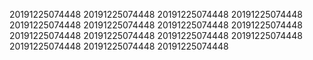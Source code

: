 20191225074448
20191225074448
20191225074448
20191225074448
20191225074448
20191225074448
20191225074448
20191225074448
20191225074448
20191225074448
20191225074448
20191225074448
20191225074448
20191225074448
20191225074448
